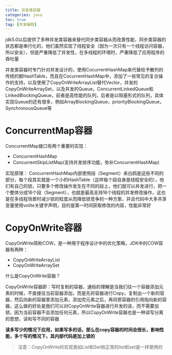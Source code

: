 ```yaml
---
title: 并发类容器
categories: java   
toc: true  
tag: [并发编程]
---
```





jdk5.0以后提供了多种并发类容器来替代同步类容器从而改善性能，同步类容器的状态都是串行化的，他们虽然实现了线程安全（因为一次只有一个线程访问容器，所以安全），但是严重降低了并发性，在多线程的环境时，严重降低了应用程序的吞吐量

并发类容器时专门针对并发设计的，使用CocurrentHashMap来代替给予散列的传统的额HashTable，而且在CocurrentHashMap中，添加了一些常见的复合操作的支持，以及使用了CopyOnWriteArrayList替代Vector，并发的CopyOnWriteArraySet，以及并发的Queue，ConcurrentLinkedQueue和LinkedBlockingQueue，前者是高性能的队列，后者是以阻塞形式的队列，具体实现Queue的还有很多，例如ArrayBlockingQueue，priorityBlockingQueue，SynchronousQueue等

# ConcurrentMap容器

ConcurrentMap接口有两个重要的实现：

* ConcurrentHashMap
* ConcurrentSkipListMap(支持并发排序功能，弥补ConcurrentHashMap)

实现原理：
ConcurrentHashMap内部使用段（Segment）来白鸥是这些不同的部分，每个段其实就是一个小的HashTable（这样每个段自身是线程安全的），他们有自己的锁，只要多个修改操作发生在不同的段上，他们就可以并发进行，把一个整体分成16个段（Segment），也就是最高支持16个线程的并发修改操作，这也是在多线程场景时减少锁的粒度从而降低锁竞争的一种方案，并且代码中大多共享变量使用volite关键字声明，目的是第一时间获取修改的内容，性能非常好



# CopyOnWrite容器

CopyOnWrite简称COW，是一种用于程序设计中的优化策略，JDK中的COW容器有两种：

* CopyOnWriteArrayList
* CopyOnWriteArraySet

什么是CopyOnWrite容器？

CopyOnWrite容器即：写时复制的容器，通俗的理解是当我们往一个容器添加元素的时候，不直接往当前容器添加，而是先将容器进行Copy，复制出一个新的容器，然后向新的容器里添加元素，添加完元素之后，再将原容器的引用指向新的容器，这么做的好处是我们可以对CopyOnWrite容器进行并发的读，而不需要加锁，因为当前容器不会添加任何元素，所以CopyOnWrite容器也是一种读写分离的思想，读和写不同的容器

**读多写少的情况下应用，如果写多的话，那么在copy容器的时间会很长，影响性能，多个写的情况下，其内部代码是加上锁的**

> 注意：CopyOnWrite的实现类如List和Set和正常的list和set是一样使用的




